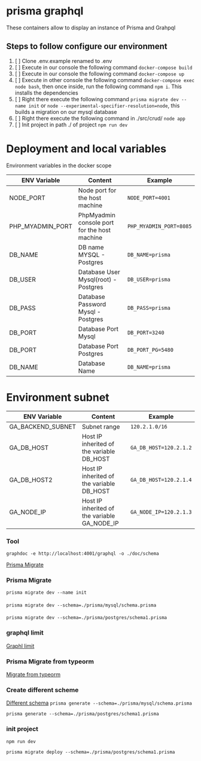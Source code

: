 # prisma graphql

These containers allow to display an instance of Prisma and Grahpql

## Steps to follow configure our environment
1. [ ] Clone .env.example renamed to .env
2. [ ] Execute in our console the following command ``docker-compose build``
3. [ ] Execute in our console the following command ``docker-compose up``
4. [ ] Execute in other console the following command ``docker-compose exec node bash``, then once inside, run the following command ``npm i``. This installs the dependencies
5. [ ] Right there execute the following command ``prisma migrate dev --name init`` or ``node --experimental-specifier-resolution=node``, this builds a migration on our mysql database
6. [ ] Right there execute the following command in ./src/crud/ ``node app``
7. [ ] Init project in path ./ of project ``npm run dev``

# Deployment and local variables
Environment variables in the docker scope


| ENV Variable     | Content                                      | Example                   |
|------------------|----------------------------------------------|---------------------------|
| NODE_PORT        | Node port for the host machine               | ``NODE_PORT=4001``        |
| PHP_MYADMIN_PORT | PhpMyadmin console port for the host machine | ``PHP_MYADMIN_PORT=8085`` |
| DB_NAME          | DB name MYSQL - Postgres                     | ``DB_NAME=prisma``        |
| DB_USER          | Database User Mysql(root) - Postgres         | ``DB_USER=prisma``        |
| DB_PASS          | Database Password Mysql - Postgres           | ``DB_PASS=prisma``        |
| DB_PORT          | Database Port Mysql                          | ``DB_PORT=3240``          |
| DB_PORT          | Database Port Postgres                       | ``DB_PORT_PG=5480``       |
| DB_NAME          | Database Name                                | ``DB_NAME=prisma``        |


# Environment subnet
| ENV Variable      | Content                                      | Example                  |
|-------------------|----------------------------------------------|--------------------------|
| GA_BACKEND_SUBNET | Subnet range                                 | ``120.2.1.0/16``         |
| GA_DB_HOST        | Host IP inherited of the variable DB_HOST    | ``GA_DB_HOST=120.2.1.2`` |
| GA_DB_HOST2       | Host IP inherited of the variable DB_HOST    | ``GA_DB_HOST=120.2.1.4`` |
| GA_NODE_IP        | Host IP inherited of the variable GA_NODE_IP | ``GA_NODE_IP=120.2.1.3`` |

### Tool
``graphdoc -e http://localhost:4001/graphql -o ./doc/schema``

[Prisma Migrate](https://www.youtube.com/watch?v=9l8iZP_HKY8)

### Prisma Migrate
``prisma migrate dev --name init``
####
``prisma migrate dev --schema=./prisma/mysql/schema.prisma``
####
``prisma migrate dev --schema=./prisma/postgres/schema1.prisma``

### graphql limit
[Graphl limit](https://mugan86.medium.com/tips-graphql-limitando-la-profundidad-de-las-consultas-1-cd12f3e0b1ba)

### Prisma Migrate from typeorm
[Migrate from typeorm](https://www.prisma.io/docs/guides/migrate-to-prisma/migrate-from-typeorm)

### Create different scheme
[Different schema](https://github.com/prisma/prisma/issues/2443#issuecomment-630679118)
``prisma generate --schema=./prisma/mysql/schema.prisma``

``prisma generate --schema=./prisma/postgres/schema1.prisma``

### init project
``npm run dev``

``prisma migrate deploy --schema=./prisma/postgres/schema1.prisma``
